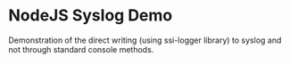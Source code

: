 # NodeJS Syslog Demo

Demonstration of the direct writing (using ssi-logger library) to syslog and not through standard console methods.
